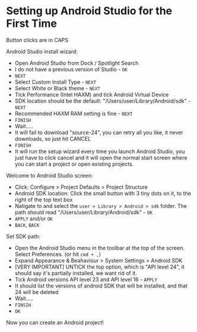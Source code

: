 # Setting up Android Studio for the First Time

Button clicks are in CAPS

Android Studio install wizard:
- Open Android Studio from Dock / Spotlight Search
- I do not have a previous version of Studio - `OK`
- `NEXT`
- Select Custom Install Type - `NEXT`
- Select White or Black theme - `NEXT`
- Tick Performance (Intel HAXM) and tick Android Virtual Device
- SDK location should be the default: "/Users/user/Library/Android/sdk" - `NEXT`
- Recommended HAXM RAM setting is fine - `NEXT`
- `FINISH`
- Wait.....
- It will fail to download "source-24", you can retry all you like, it never downloads, so just hit CANCEL
- `FINISH`
- It will run the setup wizard every time you launch Android Studio, you just have to click cancel and it will open the normal start screen where you can start a project or open existing projects.


Welcome to Android Studio screen:
- Click: Configure > Project Defaults > Project Structure
- Android SDK location: Click the small button with 3 tiny dots on it, to the right of the top text box
- Natigate to and select the `user > Library > Android > sdk` folder. The path should read "/Users/user/Library/Android/sdk" - `OK`
- `APPLY` and/or `OK`
- `BACK`, `BACK`


Set SDK path:
- Open the Android Studio menu in the toolbar at the top of the screen. Select Preferences. (or hit `cmd + ,`)
- Expand Appearance & Beahaviour > System Settings > Android SDK
- [VERY IMPORTANT] UNTICK the top option, which is "API level 24", it should say it's partially installed, we want rid of it.
- Tick Android versions API level 23 and API level 16 - `APPLY`
- It should list the versions of android SDK that will be installed, and that 24 will be deleted
- Wait.....
- `FINSIH`
- `OK`

Now you can create an Android project!
